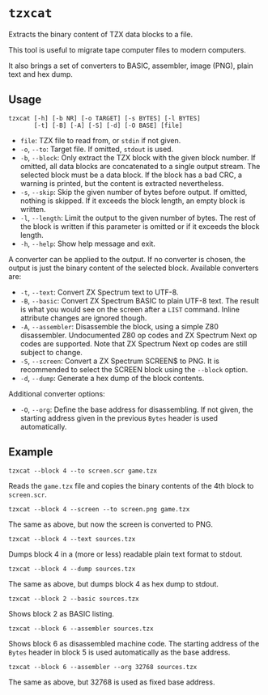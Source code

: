 # `tzxcat`

Extracts the binary content of TZX data blocks to a file.

This tool is useful to migrate tape computer files to modern computers.

It also brings a set of converters to BASIC, assembler, image (PNG), plain text and hex dump.

## Usage

```
tzxcat [-h] [-b NR] [-o TARGET] [-s BYTES] [-l BYTES]
       [-t] [-B] [-A] [-S] [-d] [-O BASE] [file]
```

* `file`: TZX file to read from, or `stdin` if not given.
* `-o`, `--to`: Target file. If omitted, `stdout` is used.
* `-b`, `--block`: Only extract the TZX block with the given block number. If omitted, all data blocks are concatenated to a single output stream. The selected block must be a data block. If the block has a bad CRC, a warning is printed, but the content is extracted nevertheless.
* `-s`, `--skip`: Skip the given number of bytes before output. If omitted, nothing is skipped. If it exceeds the block length, an empty block is written.
* `-l`, `--length`: Limit the output to the given number of bytes. The rest of the block is written if this parameter is omitted or if it exceeds the block length.
* `-h`, `--help`: Show help message and exit.

A converter can be applied to the output. If no converter is chosen, the output is just the binary content of the selected block. Available converters are:

* `-t`, `--text`: Convert ZX Spectrum text to UTF-8.
* `-B`, `--basic`: Convert ZX Spectrum BASIC to plain UTF-8 text. The result is what you would see on the screen after a `LIST` command. Inline attribute changes are ignored though.
* `-A`, `--assembler`: Disassemble the block, using a simple Z80 disassembler. Undocumented Z80 op codes and ZX Spectrum Next op codes are supported. Note that ZX Spectrum Next op codes are still subject to change.
* `-S`, `--screen`: Convert a ZX Spectrum SCREEN$ to PNG. It is recommended to select the SCREEN block using the `--block` option.
* `-d`, `--dump`: Generate a hex dump of the block contents.

Additional converter options:

* `-O`, `--org`: Define the base address for disassembling. If not given, the starting address given in the previous `Bytes` header is used automatically.

## Example

```
tzxcat --block 4 --to screen.scr game.tzx
```

Reads the `game.tzx` file and copies the binary contents of the 4th block to `screen.scr`.

```
tzxcat --block 4 --screen --to screen.png game.tzx
```

The same as above, but now the screen is converted to PNG.

```
tzxcat --block 4 --text sources.tzx
```

Dumps block 4 in a (more or less) readable plain text format to stdout.

```
tzxcat --block 4 --dump sources.tzx
```

The same as above, but dumps block 4 as hex dump to stdout.

```
tzxcat --block 2 --basic sources.tzx
```

Shows block 2 as BASIC listing.

```
tzxcat --block 6 --assembler sources.tzx
```

Shows block 6 as disassembled machine code. The starting address of the `Bytes` header in block 5 is used automatically as the base address.

```
tzxcat --block 6 --assembler --org 32768 sources.tzx
```

The same as above, but 32768 is used as fixed base address.
